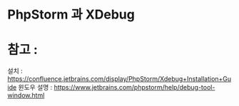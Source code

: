 # PhpStorm 과 XDebug



# 참고 :
설치 : https://confluence.jetbrains.com/display/PhpStorm/Xdebug+Installation+Guide
윈도우 설명 : https://www.jetbrains.com/phpstorm/help/debug-tool-window.html
